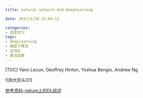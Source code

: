 ```yaml
---
title: natural-network-And-DeepLearning

date: 2017/3/20 22:04:12

categories:
- 深度学习
tags:
- deeplearning
- 梯度下降法
- 正则化
- 激活函数
---
```

[TOC]
Yann Lecun, Geoffrey Hinton, Yoshua Bengio, Andrew Ng

![四大巨头][1]
<!--more-->
[参考资料-nature上的DL综述](http://www.nature.com/nature/journal/v521/n7553/pdf/nature14539.pdf)
